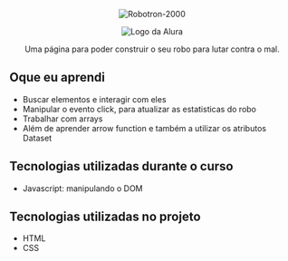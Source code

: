 <p align="center"> <img src="https://w0.peakpx.com/wallpaper/743/541/HD-wallpaper-robotic-factory-cgi-graphics-futuristic-factory-3d-render.jpg" alt="Robotron-2000"> </p>

<p align="center"> <img src="https://github.com/MonicaHillman/aluraplay-requisicoes/blob/main/img/logo.png" alt="Logo da Alura"> </p>
<p align="center">Uma página para poder construir o seu robo para lutar contra o mal.</p>

## Oque eu aprendi
<ul>
    <li>Buscar elementos e interagir com eles</li>
    <li>Manipular o evento click, para atualizar as estatisticas do robo</li>
    <li>Trabalhar com arrays</li>
    <li>Além de aprender arrow function e também a utilizar os atributos Dataset</li>
</ul>


## Tecnologias utilizadas durante o curso
* Javascript: manipulando o DOM

## Tecnologias utilizadas no projeto
* HTML
* CSS